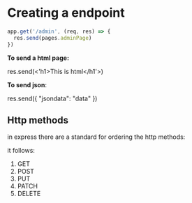 # Creating a endpoint

``` javascript
app.get('/admin', (req, res) => {  
  res.send(pages.adminPage)  
})
```

**To send a html page:**

res.send(<'h1>This is html</h1'>)

**To send json**:

res.send({
	"jsondata": "data" 
})





## Http methods
in express there are a standard for ordering the http methods:

it follows:
1. GET
2. POST
3. PUT
4. PATCH
5. DELETE